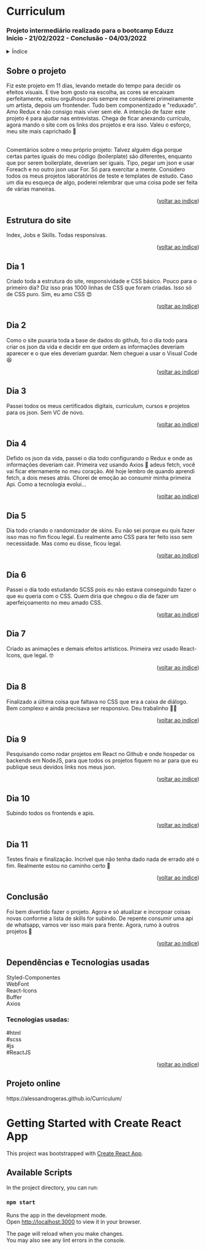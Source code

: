 <h1> Curriculum</h1>
<h3> Projeto intermediário realizado para o bootcamp Eduzz
  <br />
Início - 21/02/2022 - Conclusão - 04/03/2022 </h3>

<!-- TABLE OF CONTENTS -->
<details>
  <summary name="indice">Índice</summary>
  <ol>   
    <li><a href="#projeto">Sobre o projeto</a></li>
    <li><a href="#estrutura">Estrutura do site</a></li>
    <li><a href="#dia1">Dia 1</a></li>
    <li><a href="#dia2">Dia 2</a></li>
    <li><a href="#dia3">Dia 3</a></li>
    <li><a href="#dia4">Dia 4</a></li>
    <li><a href="#dia5">Dia 5</a></li>
    <li><a href="#dia6">Dia 6</a></li>
    <li><a href="#dia7">Dia 7</a></li>
    <li><a href="#dia8">Dia 8</a></li>
    <li><a href="#dia9">Dia 9</a></li>
    <li><a href="#dia10">Dia 10</a></li>
    <li><a href="#dia11">Dia 11</a></li>
    <li><a href="#conclusão">Conclusão</a></li>
    <li><a href="#tecnologias">Dependências e Tecnologias usadas</a></li>
    <li><a href="#link">Projeto online</a></li>
  </ol>
</details>
<h2 name="projeto"> Sobre o projeto  </h2>
Fiz este projeto em 11 dias, levando metade do tempo para decidir os efeitos visuais. E tive bom gosto na escolha, as cores se encaixam perfeitamente, estou orgulhoso pois sempre me considerei primeiramente um artista, depois um frontender. Tudo bem componentizado e "reduxado". Amo Redux e não consigo mais viver sem ele. A intenção de fazer este projeto é para ajudar nas entrevistas. Chega de ficar anexando currículo, agora mando o site com os links dos projetos e era isso. Valeu o esforço, meu site mais caprichado 👏
<br /><br />

Comentários sobre o meu próprio projeto: Talvez alguém diga porque certas partes iguais do meu código (boilerplate) são diferentes, enquanto que por serem boilerplate, deveriam ser iguais. Tipo, pegar um json e usar Foreach e no outro json usar For. Só para exercitar a mente. Considero todos os meus projetos laboratórios de teste e templates de estudo. Caso um dia eu esqueça de algo, poderei relembrar que uma coisa pode ser feita de várias maneiras.
<p align="right">(<a href="#indice">voltar ao indice</a>)</p>
 
<h2 name="estrutura"> Estrutura do site  </h2>
Index, Jobs e Skills. Todas responsivas.
<p align="right">(<a href="#indice">voltar ao indice</a>)</p>

<h2 name="dia1"> Dia 1</h2>
Criado toda a estrutura do site, responsividade e CSS básico. Pouco para o primeiro dia? Diz isso pras 1000 linhas de CSS que foram criadas. Isso só de CSS puro. Sim, eu amo CSS 😍 
<p align="right">(<a href="#indice">voltar ao indice</a>)</p>

<h2 name="dia2"> Dia 2</h2>
Como o site puxaria toda a base de dados do github, foi o dia todo para criar os json da vida e decidir em que ordem as informações deveriam aparecer e o que eles deveriam guardar. Nem cheguei a usar o Visual Code 😆
<p align="right">(<a href="#indice">voltar ao indice</a>)</p>

<h2 name="dia3">Dia 3</h2>
Passei todos os meus certificados digitais, curriculum, cursos e projetos para os json. Sem VC de novo.
<p align="right">(<a href="#indice">voltar ao indice</a>)</p>

<h2 name="di4">Dia 4</h2>
Defido os json da vida, passei o dia todo configurando o Redux e onde as informações deveriam cair. Primeira vez usando Axios 🤠 adeus fetch, você vai ficar eternamente no meu coração. Até hoje lembro de quando aprendi fetch, a dois meses atrás. Chorei de emoção ao consumir minha primeira Api. Como a tecnologia evolui...
<p align="right">(<a href="#indice">voltar ao indice</a>)</p>

<h2 name="dia5">Dia 5</h2>
Dia todo criando o randomizador de skins. Eu não sei porque eu quis fazer isso mas no fim ficou legal. Eu realmente amo CSS para ter feito isso sem necessidade. Mas como eu disse, ficou legal.
<p align="right">(<a href="#indice">voltar ao indice</a>)</p>

<h2 name="dia6">Dia 6</h2>
Passei o dia todo estudando SCSS pois eu não estava conseguindo fazer o que eu queria com o CSS. Quem diria que chegou o dia de fazer um aperfeiçoamento no meu amado CSS.
<p align="right">(<a href="#indice">voltar ao indice</a>)</p>

<h2 name="dia7">Dia 7</h2>
Criado as animações e demais efeitos artísticos. Primeira vez usado React-Icons, que legal. 🤓
<p align="right">(<a href="#indice">voltar ao indice</a>)</p>

<h2 name="dia8">Dia 8</h2>
Finalizado a última coisa que faltava no CSS que era a caixa de diálogo. Bem complexo e ainda precisava ser responsivo. Deu trabalinho 😮‍💨
<p align="right">(<a href="#indice">voltar ao indice</a>)</p>

<h2 name="dia9">Dia 9</h2>
Pesquisando como rodar projetos em React no Github e onde hospedar os backends em NodeJS, para que todos os projetos fiquem no ar para que eu publique seus devidos links nos meus json.
<p align="right">(<a href="#indice">voltar ao indice</a>)</p>

<h2 name="dia10">Dia 10</h2>
Subindo todos os frontends e apis.
<p align="right">(<a href="#indice">voltar ao indice</a>)</p>

<h2 name="dia11">Dia 11</h2>
Testes finais e finalização. Incrível que não tenha dado nada de errado até o fim. Realmente estou no caminho certo 👊
<p align="right">(<a href="#indice">voltar ao indice</a>)</p>

<h2 name="conclusão">Conclusão</h2>
Foi bem divertido fazer o projeto. Agora e só atualizar e incorpoar coisas novas conforme a lista de skills for subindo. De repente consumir uma api de whatsapp, vamos ver isso mais para frente. Agora, rumo à outros projetos 💪  
<p align="right">(<a href="#indice">voltar ao indice</a>)</p>

<h2 name="tecnologias">Dependências e Tecnologias usadas</h2>
Styled-Componentes<br />
WebFont<br />
React-Icons<br /
React Router Dom<br /
Redux<br />
Buffer<br />
Axios<br />

<h3>Tecnologias usadas:</h3>
#html
<br />
#scss
<br />
#js
<br />
#ReactJS
<p align="right">(<a href="#indice">voltar ao indice</a>)</p>

<h2 name="link">Projeto online</h2>
https://alessandrogeras.github.io/Curriculum/



# Getting Started with Create React App

This project was bootstrapped with [Create React App](https://github.com/facebook/create-react-app).

## Available Scripts

In the project directory, you can run:

### `npm start`

Runs the app in the development mode.\
Open [http://localhost:3000](http://localhost:3000) to view it in your browser.

The page will reload when you make changes.\
You may also see any lint errors in the console.

